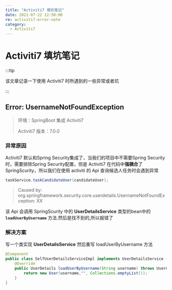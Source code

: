 ```yaml
---
title: "Activiti7 填坑笔记"
date: 2021-07-22 12:50:00
re: activiti7-error-note
category:
  - Activiti7
---
```


# Activiti7 填坑笔记

:::tip

该文章记录一下使用 Activiti7 时所遇到的一些异常或者坑

:::

## Error: UsernameNotFoundException

> 环境：SpringBoot 集成 Activiti7
>
> Activiti7 版本：7.0.0

### 异常原因

Activiti7 默认和Spring Security集成了，当我们的项目中不需要Spring Security时，需要排除Spring Security配置，但是 Activiti7 在代码中**强耦合**了SpringScurity，所以我们在使用 activiti 的 Api 查询候选人任务时会遇到异常

```java
taskService.taskCandidateUser(candidateUser);
```

> Caused by: org.springframework.security.core.userdetails.UsernameNotFoundException: XX

该 Api 会调用 SpringScurity 中的 **UserDetailsService** 类型的bean中的 **`loadUserByUsername`** 方法.然后是找不到的,所以报错了

### 解决方案

写一个类实现 **UserDetailsService** 然后重写 loadUserByUsername 方法

```java
@Component
public class SelfUserDetailsServiceImpl implements UserDetailsService {
    @Override
    public UserDetails loadUserByUsername(String username) throws UsernameNotFoundException {
        return new User(username,"", Collections.emptyList());
    }
}
```

